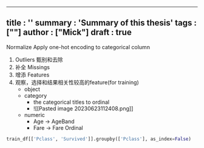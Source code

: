 
---
title : ''
summary : 'Summary of this thesis'
tags : [""]
author : ["Mick"]
draft : true
---


Normalize
Apply one-hot encoding to categorical column

1. Outliers 甄别和去除
2. 补全 Missings
3. 增添 Features
4. 观察，选择和结果相关性较高的feature(for training)
	* object
	* category
		* the categorical titles to ordinal 
		* ![[Pasted image 20230623112408.png]]
	* numeric
		* Age -> AgeBand
		* Fare -> Fare Ordinal

```python
train_df[['Pclass', 'Survived']].groupby(['Pclass'], as_index=False)
```

